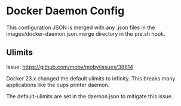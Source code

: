 # Docker Daemon Config

This configuration JSON is merged with any .json files in the
images/docker-daemon.json.merge directory in the pre.sh hook.

## Ulimits

Issue: https://github.com/moby/moby/issues/38814

Docker 23.x changed the default ulimits to infinity. This breaks many
applications like the cups printer daemon.

The default-ulimits are set in the daemon.json to mitigate this issue.
